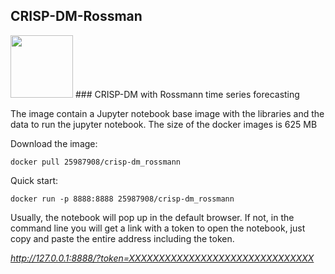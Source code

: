 ## CRISP-DM-Rossman
<img src="" src="https://facebook.github.io/prophet/static/quick_start_files/quick_start_12_0.png" width="100" height="100" />
### CRISP-DM with Rossmann time series forecasting

The image contain a Jupyter notebook base image with the libraries and the data to run the jupyter notebook. The size of the docker images is 625 MB

Download the image:

`docker pull 25987908/crisp-dm_rossmann`

Quick start:

`docker run -p 8888:8888 25987908/crisp-dm_rossmann`

Usually, the notebook will pop up in the default browser. If not, in the command line you will get a link with a token to open the notebook, just copy and paste the entire address including the token.

*http://127.0.0.1:8888/?token=XXXXXXXXXXXXXXXXXXXXXXXXXXXXXXX*
